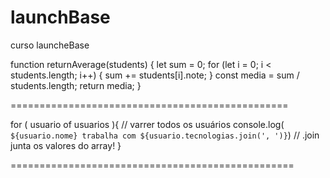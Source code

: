 # launchBase
curso launcheBase

function returnAverage(students) {
  let sum = 0;
  for (let i = 0; i < students.length; i++) {
    sum += students[i].note;
  }
  const media = sum / students.length;
  return media;
}

================================================

for ( usuario of usuarios ){                                                         // varrer todos os usuários 
    console.log(` ${usuario.nome} trabalha com ${usuario.tecnologias.join(', ')}`)   // .join junta os valores do array! 
}

=================================================
